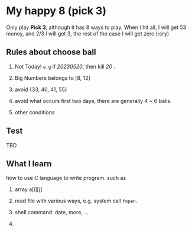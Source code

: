 # My happy 8 (pick 3)

Only play **Pick 3**, although it has 8 ways to play. When I hit all, I will get 53 money, and 2/3 I will get 3, the rest of the case I will get zero (:cry)

## Rules about choose ball

1. Not Today!   `e.g` if *20230520*, then kill *20* .

2. Big Numbers belongs to [8, 12]

3. avoid {33, 40, 41, 55}

4. avoid what occurs first two days, there are generally 4 ~ 6 balls.

5. other conditions

## Test

TBD

## What I learn

how to use C language to write program. such as

1. array a[i][j] 

2. read file with various ways, e.g. system call `fopen`.

3. shell command: date, more, ...

4. 
